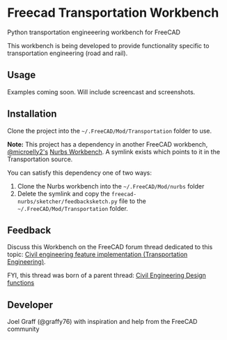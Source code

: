 # Freecad Transportation Workbench
Python transportation engineeering workbench for FreeCAD

This workbench is being developed to provide functionality specific to transportation engineering (road and rail).

## Usage 
Examples coming soon. Will include screencast and screenshots. 

## Installation
Clone the project into the `~/.FreeCAD/Mod/Transportation` folder to use.

**Note:**  This project has a dependency in another FreeCAD workbench, [@microelly2's](https://github.com/microelly2) [Nurbs Workbench](https://github.com/microelly2/freecad-nurbs).  A symlink exists which points to it in the Transportation source.  

You can satisfy this dependency one of two ways:

1. Clone the Nurbs workbench into the `~/.FreeCAD/Mod/nurbs` folder
2. Delete the symlink and copy the `freecad-nurbs/sketcher/feedbacksketch.py` file to the `~/.FreeCAD/Mod/Transportation` folder.

## Feedback 
Discuss this Workbench on the FreeCAD forum thread dedicated to this topic: 
[Civil engineering feature implementation (Transportation Engineering)](https://forum.freecadweb.org/viewtopic.php?f=8&t=22277). 

FYI, this thread was born of a parent thread: 
[Civil Engineering Design functions](https://forum.freecadweb.org/viewtopic.php?f=8&t=6973)

## Developer 
Joel Graff (@graffy76) with inspiration and help from the FreeCAD community

